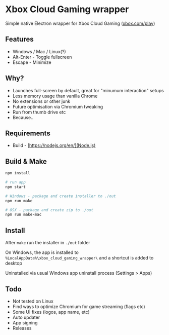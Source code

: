 # Xbox Cloud Gaming wrapper

Simple native Electron wrapper for Xbox Cloud Gaming ([xbox.com/play](xbox.com/play))

## Features

* Windows / Mac / Linux(?)
* Alt-Enter - Toggle fullscreen
* Escape - Minimize

## Why?

* Launches full-screen by default, great for "minumum interaction" setups
* Less memory usage than vanilla Chrome
* No extensions or other junk
* Future optimisation via Chromium tweaking
* Run from thumb drive etc
* Because..

## Requirements

* Build - [https://nodejs.org/en/](Node.js)

## Build & Make

```sh
npm install

# run app
npm start

# Windows - package and create installer to ./out
npm run make

# OSX - package and create zip to ./out
npm run make-mac
```

## Install

After ``make`` run the installer in ``./out`` folder

On Windows, the app is installed to ``%LocalAppData%\xbox_cloud_gaming_wrapper\`` and a shortcut is added to desktop

Uninstalled via usual Windows app uninstall process (Settings > Apps)

## Todo

* Not tested on Linux
* Find ways to optimize Chromium for game streaming (flags etc)
* Some UI fixes (logos, app name, etc)
* Auto updater
* App signing
* Releases

